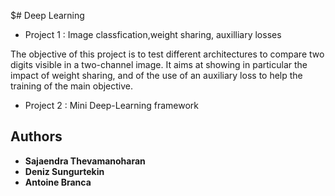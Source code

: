 $# Deep Learning

* Project 1 : Image classfication,weight sharing, auxilliary losses


The objective of this project is to test different architectures to compare two digits visible in a two-channel image. It aims at showing in particular the impact of weight sharing, and of the use of an auxiliary loss to help the training of the main objective.

* Project 2 : Mini Deep-Learning framework

## Authors

* **Sajaendra Thevamanoharan**
* **Deniz Sungurtekin**
* **Antoine Branca**


